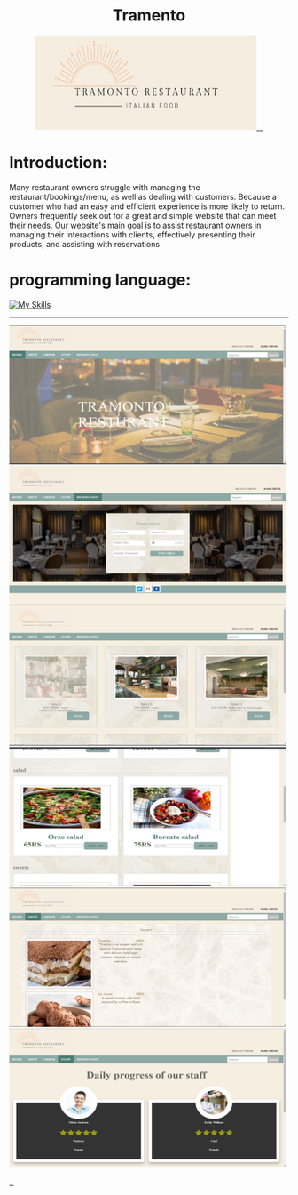 <h1 align="center">Tramento </h3>

<div align="center">
  
  <a href="https://github.com/fahda2001/tramonto">
    <img src="./images/restaurants_logo.jpg"" alt="Logo" width="400" height="170">
  </a>

</div>




# Introduction:
  
Many restaurant owners struggle with managing the restaurant/bookings/menu, as well as 
dealing with customers. Because a customer who had an easy and efficient experience is more 
likely to return. Owners frequently seek out for a great and simple website that can meet their 
needs. Our website's main goal is to assist restaurant owners in managing their interactions 
with clients, effectively presenting their products, and assisting with reservations

# programming language: 


[![My Skills](https://skillicons.dev/icons?i=html,css,js)](https://skillicons.dev)

<hr> 
<a href="https://github.com/fahda2001/tramonto">
    <img src="./images/h.png""  width="500" height="250">
    <img src="./images/re.png""  width="500" height="250">
    <img src="./images/find.png""  width="500" height="250">
    <img src="./images/ord.png""  width="500" height="250">
    <img src="./images/dese.png""  width="500" height="250">
    <img src="./images/s.png""  width="500" height="250">
    
    
    
    
    
  </a>


